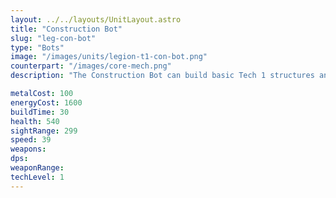```yaml
---
layout: ../../layouts/UnitLayout.astro
title: "Construction Bot"
slug: "leg-con-bot"
type: "Bots"
image: "/images/units/legion-t1-con-bot.png"
counterpart: "/images/core-mech.png"
description: "The Construction Bot can build basic Tech 1 structures and is the cheapest construction unit. Use multiple on a single structure to increase build power. It's quite slow and weak, so try to escort it with a few Grunts when expanding. Each constructor also increases the player's energy and metal storage capacity by 50. Mobile constructors produce a small amount of energy, helping you scale economy just by having them alive. Construction Turrets do not do this."

metalCost: 100
energyCost: 1600
buildTime: 30
health: 540
sightRange: 299
speed: 39
weapons:
dps: 
weaponRange: 
techLevel: 1
---
```

